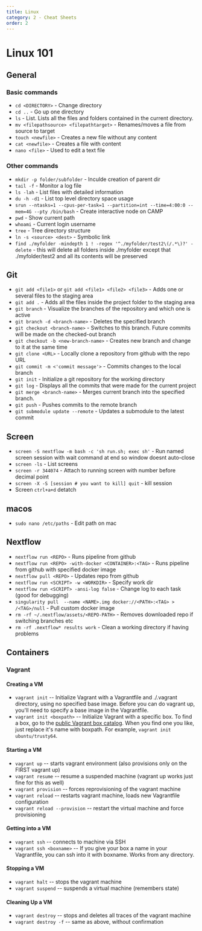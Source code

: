 ```yaml
---
title: Linux
category: 2 - Cheat Sheets
order: 2
---
```


# Linux 101

## General

### Basic commands
- `cd <DIRECTORY>` - Change directory
- `cd ..` - Go up one directory
- `ls` - List. Lists all the files and folders contained in the current directory.
- `mv <filepathsource> <filepathtarget>` - Renames/moves a file from source to target
- `touch <newfile>` - Creates a new file without any content
- `cat <newfile>` - Creates a file with content
- `nano <file>` - Used to edit a text file


### Other commands
- `mkdir -p folder/subfolder` - Inculde creation of parent dir
- `tail -f` - Monitor a log file
- `ls -lah` - List files with detailed information
- `du -h -d1` - List top level directory space usage
- `srun --ntasks=1 --cpus-per-task=1 --partition=int --time=4:00:0 --mem=4G --pty /bin/bash` - Create interactive node on CAMP
- `pwd` - Show current path
- `whoami` - Current login username
- `tree` - Tree directory structure
- `ln -s <source> <dest>` - Symbolic link
- `find ./myfolder -mindepth 1 ! -regex '^./myfolder/test2\(/.*\)?' -delete` - this will delete all folders inside ./myfolder except that ./myfolder/test2 and all its contents will be preserved

## Git
- `git add <file1>` or `git add <file1> <file2> <file3>` - Adds one or several files to the staging area
- `git add .` - Adds all the files inside the project folder to the staging area
- `git branch` - Visualize the branches of the repository and which one is active
- `git branch -d <branch-name>` - Deletes the specified branch
- `git checkout <branch-name>` - Switches to this branch. Future commits will be made on the checked-out branch
- `git checkout -b <new-branch-name>` - Creates new branch and change to it at the same time
- `git clone <URL>` - Locally clone a repository from github with the repo URL
- `git commit -m <'commit message'>` - Commits changes to the local branch
- `git init` - Initialize a git repository for the working directory
- `git log` - Displays all the commits that were made for the current project
- `git merge <branch-name>` - Merges current branch into the specified branch.
- `git push` - Pushes commits to the remote branch
- `git submodule update --remote` - Updates a submodule to the latest commit


## Screen
- `screen -S nextflow -m bash -c 'sh run.sh; exec sh'` - Run named screen session with wait command at end so window doesnt auto-close
- `screen -ls` - List screens
- `screen -r 344074` - Attach to running screen with number before decimal point
- `screen -X -S [session # you want to kill] quit` - kill session
- Screen `ctrl+a+d` detatch

## macos
- `sudo nano /etc/paths` - Edit path on mac 

## Nextflow
- `nextflow run <REPO>` - Runs pipeline from github
- `nextflow run <REPO> -with-docker <CONTAINER>:<TAG>` - Runs pipeline from github with specified docker image
- `nextflow pull <REPO>` - Updates repo from github
- `nextflow run <SCRIPT> -w <WORKDIR>` - Specify work dir
- `nextflow run <SCRIPT> -ansi-log false` - Change log to each task (good for debugging)
- `singularity pull  --name <NAME>.img docker://<PATH>:<TAG> > /<TAG>/null` - Pull custom docker image
- `rm -rf ~/.nextflow/assets/<REPO-PATH>` - Removes downloaded repo if switching branches etc
- `rm -rf .nextflow* results work` - Clean a working directory if having problems

## Containers

### Vagrant
#### Creating a VM
- `vagrant init`           -- Initialize Vagrant with a Vagrantfile and ./.vagrant directory, using no specified base image. Before you can do vagrant up, you'll need to specify a base image in the Vagrantfile.
- `vagrant init <boxpath>` -- Initialize Vagrant with a specific box. To find a box, go to the [public Vagrant box catalog](https://app.vagrantup.com/boxes/search). When you find one you like, just replace it's name with boxpath. For example, `vagrant init ubuntu/trusty64`.

#### Starting a VM
- `vagrant up`                  -- starts vagrant environment (also provisions only on the FIRST vagrant up)
- `vagrant resume`              -- resume a suspended machine (vagrant up works just fine for this as well)
- `vagrant provision`           -- forces reprovisioning of the vagrant machine
- `vagrant reload`              -- restarts vagrant machine, loads new Vagrantfile configuration
- `vagrant reload --provision`  -- restart the virtual machine and force provisioning

#### Getting into a VM
- `vagrant ssh`           -- connects to machine via SSH
- `vagrant ssh <boxname>` -- If you give your box a name in your Vagrantfile, you can ssh into it with boxname. Works from any directory.

#### Stopping a VM
- `vagrant halt`        -- stops the vagrant machine
- `vagrant suspend`     -- suspends a virtual machine (remembers state)

#### Cleaning Up a VM
- `vagrant destroy`     -- stops and deletes all traces of the vagrant machine
- `vagrant destroy -f`   -- same as above, without confirmation

